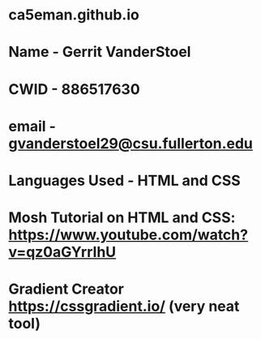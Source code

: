 # ca5eman.github.io 
# Name - Gerrit VanderStoel 
# CWID - 886517630 
# email - gvanderstoel29@csu.fullerton.edu
# Languages Used - HTML and CSS
# Mosh Tutorial on HTML and CSS: https://www.youtube.com/watch?v=qz0aGYrrlhU
# Gradient Creator https://cssgradient.io/ (very neat tool)

